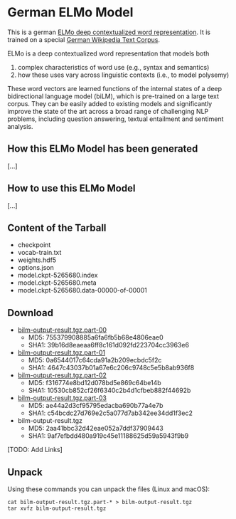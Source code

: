 # German ELMo Model
This is a german [ELMo deep contextualized word representation](https://allennlp.org/elmo). It is trained on a special [German Wikipedia Text Corpus](https://github.com/t-systems-on-site-services-gmbh/german-wikipedia-text-corpus).

ELMo is a deep contextualized word representation that models both 
1. complex characteristics of word use (e.g., syntax and semantics)
2. how these uses vary across linguistic contexts (i.e., to model polysemy)

These word vectors are learned functions of the internal states of a deep bidirectional language model (biLM), which is pre-trained on a large text corpus. They can be easily added to existing models and significantly improve the state of the art across a broad range of challenging NLP problems, including question answering, textual entailment and sentiment analysis. 

## How this ELMo Model has been generated
[...]

## How to use this ELMo Model
[...]

## Content of the Tarball
- checkpoint
- vocab-train.txt
- weights.hdf5
- options.json
- model.ckpt-5265680.index
- model.ckpt-5265680.meta
- model.ckpt-5265680.data-00000-of-00001

## Download
- [bilm-output-result.tgz.part-00]()
  - MD5: 755379908885a6fa6fb5b68e4806eae0
  - SHA1: 39b16d8eaeaa6ff8c161d092fd223704cc3963e6
- [bilm-output-result.tgz.part-01]()
  - MD5: 0a6544017c64cda91a2b209ecbdc5f2c
  - SHA1: 4647c43037b01a67e6c206c9748c5e5b8ab936f8
- [bilm-output-result.tgz.part-02]()
  - MD5: f316774e8bd12d078bd5e869c64be14b
  - SHA1: 10530cb852cf26f6340c2b4d1cfbeb882f44692b
- [bilm-output-result.tgz.part-03]()
  - MD5: ae44a2d3cf95795edacba690b77a4e7b
  - SHA1: c54bcdc27d769e2c5a077d7ab342ee34dd1f3ec2
- bilm-output-result.tgz
  - MD5: 2aa41bbc32d42eae052a7ddf37909443
  - SHA1: 9af7efbdd480a919c45e11188625d59a5943f9b9

[TODO: Add Links]

## Unpack
Using these commands you can unpack the files (Linux and macOS):
```
cat bilm-output-result.tgz.part-* > bilm-output-result.tgz
tar xvfz bilm-output-result.tgz
```
